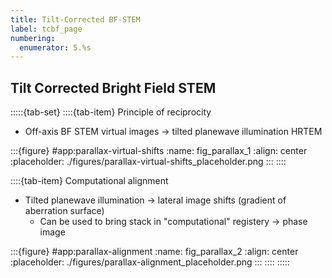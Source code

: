 ```yaml
---
title: Tilt-Corrected BF-STEM
label: tcbf_page
numbering:
  enumerator: 5.%s
---
```


## Tilt Corrected Bright Field STEM

:::::{tab-set}
::::{tab-item} Principle of reciprocity
- Off-axis BF STEM virtual images &rarr; tilted planewave illumination HRTEM

:::{figure} #app:parallax-virtual-shifts
:name: fig_parallax_1
:align: center
:placeholder: ./figures/parallax-virtual-shifts_placeholder.png
:::
::::

::::{tab-item} Computational alignment
- Tilted planewave illumination &rarr; lateral image shifts (gradient of aberration surface)
  - Can be used to bring stack in "computational" registery &rarr; phase image

:::{figure} #app:parallax-alignment
:name: fig_parallax_2
:align: center
:placeholder: ./figures/parallax-alignment_placeholder.png
:::
::::
:::::
